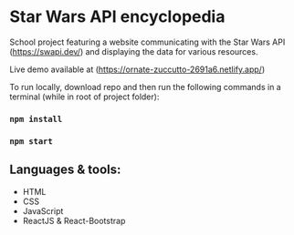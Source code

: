# Star Wars API encyclopedia

School project featuring a website communicating with the Star Wars API (https://swapi.dev/) and displaying the data for various resources.

Live demo available at (https://ornate-zuccutto-2691a6.netlify.app/)

To run locally, download repo and then run the following commands in a terminal (while in root of project folder):

### `npm install`

### `npm start`

## Languages & tools:
* HTML
* CSS
* JavaScript
* ReactJS & React-Bootstrap
